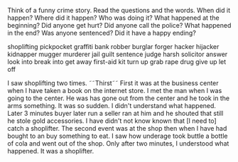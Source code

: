 Think of a funny crime story. Read the questions and the words.
When did it happen?
Where did it happen?
Who was doing it?
What happened at the beginning?
Did anyone get hurt?
Did anyone call the police?
What happened in the end? Was anyone sentenced?
Did it have a happy ending?


shoplifting
pickpocket
graffiti
bank robber
burglar
forger
hacker
hijacker
kidnapper
mugger
murderer
jail
guilt
sentence
judge
harsh
solicitor
answer
look into
break into
get away
first-aid kit
turn up
grab
rape
drug
give up
let off

 I saw shoplifting two times.   ˜˜Thirst˜˜  First   it was at the business center when I have taken a book on the internet store. I met the man when I was going to the center. He   was  has   gone out from the center and he took in the arms something. It was so sudden. I didn't understand what happened.   Later   3 minutes   buyer  later     run  a     seller ran   at him and he shouted that   still  he     stole   gold accessories. I   have  didn't     not  know     known   that   [I need to]   catch   a   shoplifter. 
The second event was at the shop   then  when   I   have  had     bought  to     an  buy     something to   eat. I saw how underage took   buttle  a     bottle   of cola and went out of the shop. Only after two minutes, I understood what happened. It was a shoplifter.  